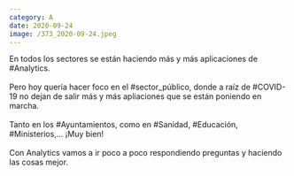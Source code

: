 ```yaml
--- 
category: A 
date: 2020-09-24 
image: /373_2020-09-24.jpeg 
--- 
```


En todos los sectores se están haciendo más y más aplicaciones de #Analytics.<br><br>Pero hoy quería hacer foco en el #sector_público, donde a raíz de #COVID-19 no dejan de salir más y más apliaciones que se están poniendo en marcha.<br><br>Tanto en  los #Ayuntamientos, como en #Sanidad, #Educación,  #Ministerios,... ¡Muy bien! <br><br>Con Analytics vamos a ir poco a poco respondiendo preguntas y haciendo las cosas mejor.